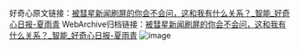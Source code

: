 好奇心原文链接：[被彗星新闻刷屏的你会不会问，这和我有什么关系？_智能_好奇心日报-夏雨青](https://www.qdaily.com/articles/3530.html)
WebArchive归档链接：[被彗星新闻刷屏的你会不会问，这和我有什么关系？_智能_好奇心日报-夏雨青](http://web.archive.org/web/20190623152404/https://www.qdaily.com/articles/3530.html)
![image](http://ww3.sinaimg.cn/large/007d5XDply1g3vbdj31nrj30u049he81)